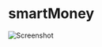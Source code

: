 # smartMoney

![Screenshot](https://github.com/cesarvaz-filho/smartMoney/tree/master/imagens%20do%20projeto/Screenshot_20200804-073621_smartMoney.jpg)
